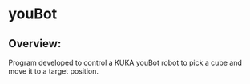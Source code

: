 # youBot

## Overview:
 
Program developed to control a KUKA youBot robot to pick a cube and move it to a target position.